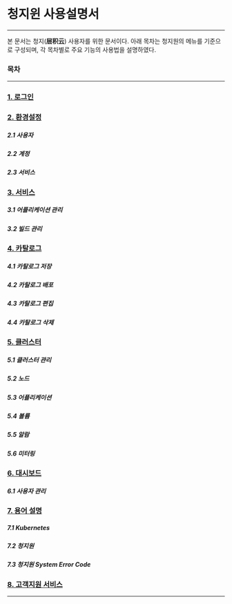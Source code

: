 # 청지윈 사용설명서

---

본 문서는 청지\(**层积云**\) 사용자를 위한 문서이다. 아래 목차는 청지원의 메뉴를 기준으로 구성되며, 각 목차별로 주요 기능의 사용법을 설명하였다.

### 목차

---

### [1. 로그인](/b85c-adf8-c778.md)

### [2. 환경설정](/d658-acbd-c124-c815.md)

##### 2.1 사용자

##### 2.2 계정

##### 2.3 서비스

### [3. 서비스](/c11c-be44-c2a4.md)

##### 3.1 어플리케이션 관리

##### 3.2 빌드 관리

### [4. 카탈로그](/catalog/catalog.md)

##### 4.1 카탈로그 저장

##### 4.2 카탈로그 배포

##### 4.3 카탈로그 편집

##### 4.4 카탈로그 삭제

### [5. 클러스터](/c11c-be44-c2a4/c5b4-d50c-b9ac-cf00-c774-c158-b9f5/d074-b7ec-c2a4-d130-bbf8-d130-b9c1.md)

##### 5.1 클러스터 관리

##### 5.2 노드

##### 5.3 어플리케이션

##### 5.4 볼륨

##### 5.5 알람

##### 5.6 미터링

### [6. 대시보드](/dashboard/b300-c2dc-bcf4-b4dc.md)

##### 6.1 사용자 관리

### [7. 용어 설명](/c6a9-c5b4-c815-b9ac.md)

##### 7.1 Kubernetes

##### 7.2 청지원

##### 7.3 청지원 System Error Code

### [8. 고객지원 서비스](/ace0-ac1d-c9c0-c6d0-c11c-be44-c2a4.md)

---



